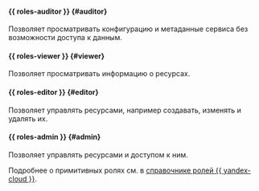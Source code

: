 #### {{ roles-auditor }} {#auditor}

Позволяет просматривать конфигурацию и метаданные сервиса без возможности доступа к данным.

#### {{ roles-viewer }} {#viewer}

Позволяет просматривать информацию о ресурсах.

#### {{ roles-editor }} {#editor}

Позволяет управлять ресурсами, например создавать, изменять и удалять их.

#### {{ roles-admin }} {#admin}

Позволяет управлять ресурсами и доступом к ним.

Подробнее о примитивных ролях см. в [справочнике ролей {{ yandex-cloud }}](../iam/roles-reference.md#primitive-roles).
